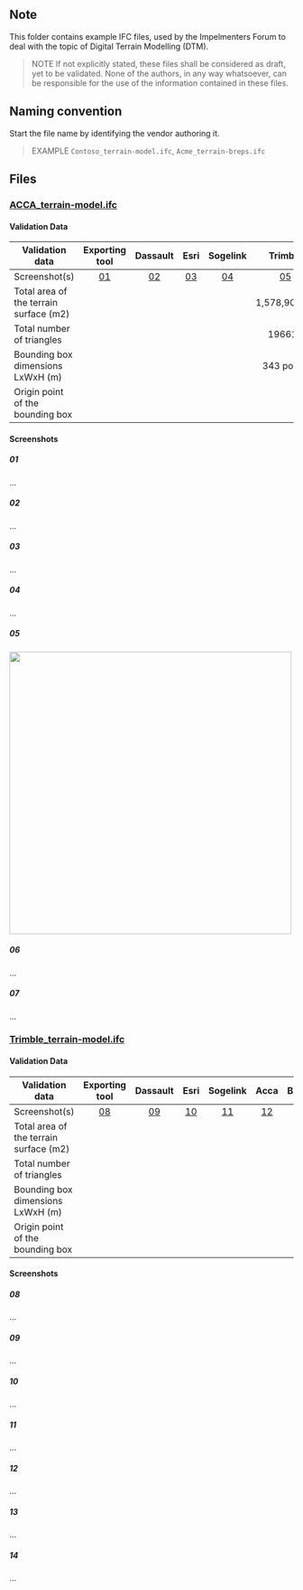 ## Note
This folder contains example IFC files, used by the Impelmenters Forum to deal with the topic of Digital Terrain Modelling (DTM).
> NOTE  If not explicitly stated, these files shall be considered as draft, yet to be validated.
> None of the authors, in any way whatsoever, can be responsible for the use of the information contained in these files.

## Naming convention
Start the file name by identifying the vendor authoring it.

> EXAMPLE `Contoso_terrain-model.ifc`, `Acme_terrain-breps.ifc`

## Files


### [ACCA_terrain-model.ifc](./ACCA/ACCA_terrain-model.ifc.zip)

#### Validation Data

| Validation data                        | Exporting tool | Dassault  | Esri      | Sogelink  | Trimble  | Bentley   | Infotech  |
|----------------------------------------|:--------------:|:---------:|:---------:|:---------:|:---------: |:---------:|:---------:|
| Screenshot(s)                          | [01](#01)      | [02](#02) | [03](#03) | [04](#04) | [05](#05) | [06](#06) | [07](#07) |
| Total area of the terrain surface (m2) |                |           |           |           |1,578,901m2|           |           |
| Total number of triangles              |                |           |           |           |   196614  |           |           |
| Bounding box dimensions LxWxH (m)      |                |           |           |           |343 points |           |           |
| Origin point of the bounding box       |                |           |           |           |           |           |           |

#### Screenshots

##### 01
...

##### 02
...

##### 03
...

##### 04
...

##### 05
<div>
<img src="https://github.com/JanErikHoel/IFC4.x-IF/assets/48426749/5105e02d-864f-454f-b6d4-0f9580689314" width="500"/>
</div>


##### 06
...

##### 07
...


### [Trimble_terrain-model.ifc](./TrimbleQuadri/Trimble_terrain-model.ifc)

#### Validation Data

| Validation data                        | Exporting tool | Dassault  | Esri      | Sogelink  | Acca      | Bentley   | Infotech  |
|----------------------------------------|:--------------:|:---------:|:---------:|:---------:|:---------:|:---------:|:---------:|
| Screenshot(s)                          | [08](#08)      | [09](#09) | [10](#10) | [11](#11) | [12](#12) | [13](#13) | [14](#14) |
| Total area of the terrain surface (m2) |                |           |           |           |           |           |           |
| Total number of triangles              |                |           |           |           |           |           |           |
| Bounding box dimensions LxWxH (m)      |                |           |           |           |           |           |           |
| Origin point of the bounding box       |                |           |           |           |           |           |           |

#### Screenshots

##### 08
...

##### 09
...

##### 10
...

##### 11
...

##### 12
...

##### 13
...

##### 14
...

